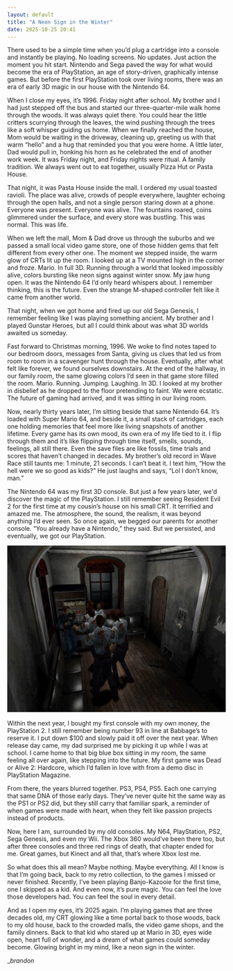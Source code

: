 ```yaml
---
layout: default
title: "A Neon Sign in the Winter"
date: 2025-10-25 20:41
---
```


There used to be a simple time when you’d plug a cartridge into a console and instantly be playing. No loading screens. No updates. Just action the moment you hit start.
Nintendo and Sega paved the way for what would become the era of PlayStation, an age of story-driven, graphically intense games. But before the first PlayStation took over living rooms, there was an era of early 3D magic in our house with the Nintendo 64.

When I close my eyes, it’s 1996.
Friday night after school. My brother and I had just stepped off the bus and started our three-quarter-mile walk home through the woods. It was always quiet there. You could hear the little critters scurrying through the leaves, the wind pushing through the trees like a soft whisper guiding us home. When we finally reached the house, Mom would be waiting in the driveway, cleaning up, greeting us with that warm “hello” and a hug that reminded you that you were home.
A little later, Dad would pull in, honking his horn as he celebrated the end of another work week. It was Friday night, and Friday nights were ritual. A family tradition. We always went out to eat together, usually Pizza Hut or Pasta House.

That night, it was Pasta House inside the mall. I ordered my usual toasted ravioli. The place was alive, crowds of people everywhere, laughter echoing through the open halls, and not a single person staring down at a phone. Everyone was present. Everyone was alive. The fountains roared, coins glimmered under the surface, and every store was bustling. This was normal. This was life.

When we left the mall, Mom & Dad drove us through the suburbs and we passed a small local video game store, one of those hidden gems that felt different from every other one. The moment we stepped inside, the warm glow of CRTs lit up the room. I looked up at a TV mounted high in the corner and froze.
Mario. In full 3D. Running through a world that looked impossibly alive, colors bursting like neon signs against winter snow. My jaw hung open. It was the Nintendo 64 I’d only heard whispers about. I remember thinking, this is the future. Even the strange M-shaped controller felt like it came from another world.

That night, when we got home and fired up our old Sega Genesis, I remember feeling like I was playing something ancient. My brother and I played Gunstar Heroes, but all I could think about was what 3D worlds awaited us someday.

Fast forward to Christmas morning, 1996.
We woke to find notes taped to our bedroom doors, messages from Santa, giving us clues that led us from room to room in a scavenger hunt through the house. Eventually, after what felt like forever, we found ourselves downstairs. At the end of the hallway, in our family room, the same glowing colors I’d seen in that game store filled the room. Mario. Running. Jumping. Laughing. In 3D.
I looked at my brother in disbelief as he dropped to the floor pretending to faint. We were ecstatic. The future of gaming had arrived, and it was sitting in our living room.

Now, nearly thirty years later, I’m sitting beside that same Nintendo 64.
It’s loaded with Super Mario 64, and beside it, a small stack of cartridges, each one holding memories that feel more like living snapshots of another lifetime. Every game has its own mood, its own era of my life tied to it. I flip through them and it’s like flipping through time itself, smells, sounds, feelings, all still there.
Even the save files are like fossils, time trials and scores that haven’t changed in decades. My brother’s old record in Wave Race still taunts me: 1 minute, 21 seconds. I can’t beat it. I text him, “How the hell were we so good as kids?” He just laughs and says, “Lol I don’t know, man.”

The Nintendo 64 was my first 3D console. But just a few years later, we'd discover the magic of the PlayStation.
I still remember seeing Resident Evil 2 for the first time at my cousin’s house on his small CRT. It terrified and amazed me. The atmosphere, the sound, the realism, it was beyond anything I’d ever seen. So once again, we begged our parents for another console. “You already have a Nintendo,” they said. But we persisted, and eventually, we got our PlayStation.

<img src="/images/re2.jpg" alt="Resident Evil 2" />

Within the next year, I bought my first console with my own money, the PlayStation 2. I still remember being number 93 in line at Babbage’s to reserve it. I put down $100 and slowly paid it off over the next year. When release day came, my dad surprised me by picking it up while I was at school.
I came home to that big blue box sitting in my room, the same feeling all over again, like stepping into the future. My first game was Dead or Alive 2: Hardcore, which I’d fallen in love with from a demo disc in PlayStation Magazine.

From there, the years blurred together. PS3, PS4, PS5. Each one carrying that same DNA of those early days.
They’ve never quite hit the same way as the PS1 or PS2 did, but they still carry that familiar spark, a reminder of when games were made with heart, when they felt like passion projects instead of products.

Now, here I am, surrounded by my old consoles. My N64, PlayStation, PS2, Sega Genesis, and even my Wii. The Xbox 360 would’ve been there too, but after three consoles and three red rings of death, that chapter ended for me. Great games, but Kinect and all that, that’s where Xbox lost me.

So what does this all mean? Maybe nothing. Maybe everything.
All I know is that I’m going back, back to my retro collection, to the games I missed or never finished. Recently, I’ve been playing Banjo-Kazooie for the first time, one I skipped as a kid. And even now, it’s pure magic. You can feel the love those developers had. You can feel the soul in every detail.

And as I open my eyes, it’s 2025 again.
I’m playing games that are three decades old, my CRT glowing like a time portal back to those woods, back to my old house, back to the crowded malls, the video game shops, and the family dinners.
Back to that kid who stared up at Mario in 3D, eyes wide open, heart full of wonder, and a dream of what games could someday become. Glowing bright in my mind, like a neon sign in the winter.

__brandon_
